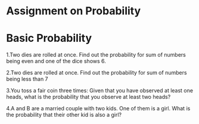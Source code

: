 # Assignment on Probability

# Basic Probability

1.Two dies are rolled at once. Find out the probability for sum of numbers being even and one of the dice shows 6.

2.Two dies are rolled at once. Find out the probability for sum of numbers being less than 7

3.You toss a fair coin three times: Given that you have observed at least one heads, what is the probability that you observe at least two heads?

4.A and B are a married couple with two kids. One of them is a girl. What is the probability that their other kid is also a girl?
